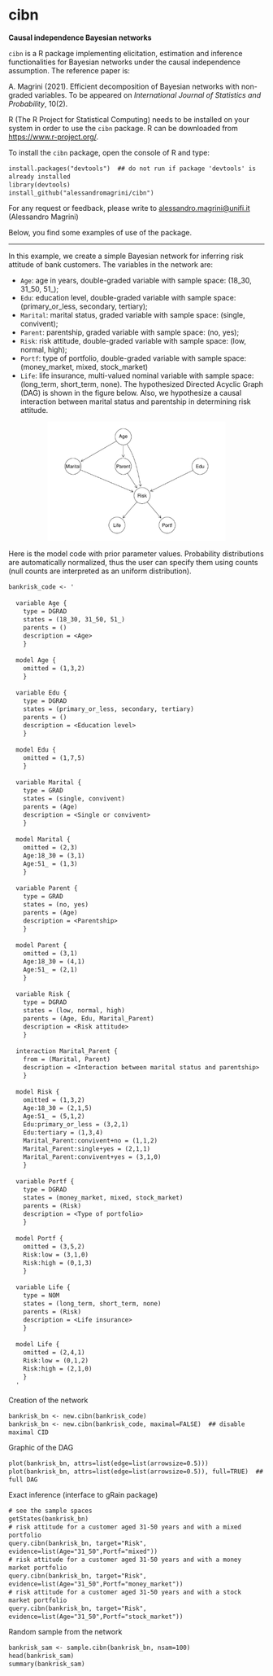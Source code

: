 # cibn
__Causal independence Bayesian networks__

`cibn` is a R package implementing elicitation, estimation and inference functionalities for Bayesian networks under the causal independence assumption.
The reference paper is:

A. Magrini (2021). Efficient decomposition of Bayesian networks with non-graded variables. To be appeared on _International Journal of Statistics and Probability_, 10(2).


R (The R Project for Statistical Computing) needs to be installed on your system in order
to use the `cibn` package. R can be downloaded from https://www.r-project.org/.

To install the `cibn` package, open the console of R and type:
```
install.packages("devtools")  ## do not run if package 'devtools' is already installed
library(devtools)
install_github("alessandromagrini/cibn")
```

For any request or feedback, please write to <alessandro.magrini@unifi.it> (Alessandro Magrini)

Below, you find some examples of use of the package.
_________________________________________________________________

In this example, we create a simple Bayesian network for inferring risk attitude of bank customers. The variables in the network are:
- `Age`: age in years, double-graded variable with sample space: (18_30, 31_50, 51_);
- `Edu`: education level, double-graded variable with sample space: (primary_or_less, secondary, tertiary);
- `Marital`: marital status, graded variable with sample space: (single, convivent);
- `Parent`: parentship, graded variable with sample space: (no, yes);
- `Risk`: risk attitude, double-graded variable with sample space: (low, normal, high);
- `Portf`: type of portfolio, double-graded variable with sample space: (money_market, mixed, stock_market)
- `Life`: life insurance, multi-valued nominal variable with sample space: (long_term, short_term, none).
The hypothesized Directed Acyclic Graph (DAG) is shown in the figure below. Also, we hypothesize a causal interaction between marital status and parentship in determining risk attitude.
<p align="center">
  <img src="https://github.com/alessandromagrini/cibn/blob/main/bin/bankrisk_dag.pdf?" width="350">
</p>

Here is the model code with prior parameter values. Probability distributions are automatically normalized, thus the user can specify them using counts (null counts are interpreted as an uniform distribution).
```
bankrisk_code <- '

  variable Age {
    type = DGRAD
    states = (18_30, 31_50, 51_)
    parents = ()
    description = <Age>
    }

  model Age {
    omitted = (1,3,2)
    }

  variable Edu {
    type = DGRAD
    states = (primary_or_less, secondary, tertiary)
    parents = ()
    description = <Education level>
    }

  model Edu {
    omitted = (1,7,5)
    }

  variable Marital {
    type = GRAD
    states = (single, convivent)
    parents = (Age)
    description = <Single or convivent>
    }

  model Marital {
    omitted = (2,3)
    Age:18_30 = (3,1)
    Age:51_ = (1,3)
    }

  variable Parent {
    type = GRAD
    states = (no, yes)
    parents = (Age)
    description = <Parentship>
    }

  model Parent {
    omitted = (3,1)
    Age:18_30 = (4,1)
    Age:51_ = (2,1)
    }

  variable Risk {
    type = DGRAD
    states = (low, normal, high)
    parents = (Age, Edu, Marital_Parent)
    description = <Risk attitude>
    }

  interaction Marital_Parent {
    from = (Marital, Parent)
    description = <Interaction between marital status and parentship>
    }

  model Risk {
    omitted = (1,3,2)
    Age:18_30 = (2,1,5)
    Age:51_ = (5,1,2)
    Edu:primary_or_less = (3,2,1)
    Edu:tertiary = (1,3,4)
    Marital_Parent:convivent+no = (1,1,2)
    Marital_Parent:single+yes = (2,1,1)
    Marital_Parent:convivent+yes = (3,1,0)
    }

  variable Portf {
    type = DGRAD
    states = (money_market, mixed, stock_market)
    parents = (Risk)
    description = <Type of portfolio>
    }

  model Portf {
    omitted = (3,5,2)
    Risk:low = (3,1,0)
    Risk:high = (0,1,3)
    }

  variable Life {
    type = NOM
    states = (long_term, short_term, none)
    parents = (Risk)
    description = <Life insurance>
    }

  model Life {
    omitted = (2,4,1)
    Risk:low = (0,1,2)
    Risk:high = (2,1,0)
    }
  '
```
Creation of the network
```
bankrisk_bn <- new.cibn(bankrisk_code)
bankrisk_bn <- new.cibn(bankrisk_code, maximal=FALSE)  ## disable maximal CID
```
Graphic of the DAG
```
plot(bankrisk_bn, attrs=list(edge=list(arrowsize=0.5)))
plot(bankrisk_bn, attrs=list(edge=list(arrowsize=0.5)), full=TRUE)  ## full DAG
```
Exact inference (interface to gRain package)
```
# see the sample spaces
getStates(bankrisk_bn)
# risk attitude for a customer aged 31-50 years and with a mixed portfolio
query.cibn(bankrisk_bn, target="Risk", evidence=list(Age="31_50",Portf="mixed"))
# risk attitude for a customer aged 31-50 years and with a money market portfolio
query.cibn(bankrisk_bn, target="Risk", evidence=list(Age="31_50",Portf="money_market"))
# risk attitude for a customer aged 31-50 years and with a stock market portfolio
query.cibn(bankrisk_bn, target="Risk", evidence=list(Age="31_50",Portf="stock_market"))
```
Random sample from the network
```
bankrisk_sam <- sample.cibn(bankrisk_bn, nsam=100)
head(bankrisk_sam)
summary(bankrisk_sam)
